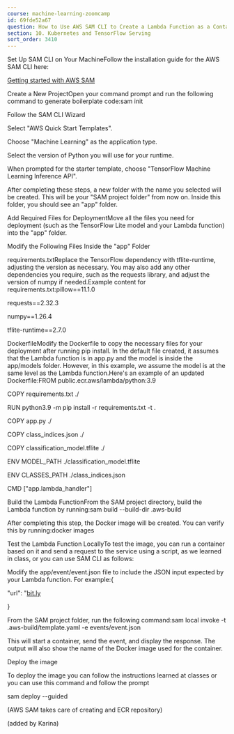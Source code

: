 ```yaml
---
course: machine-learning-zoomcamp
id: 69fde52a67
question: How to Use AWS SAM CLI to Create a Lambda Function as a Container Image
section: 10. Kubernetes and TensorFlow Serving
sort_order: 3410
---
```


Set Up SAM CLI on Your MachineFollow the installation guide for the AWS SAM CLI here:[ ](https://docs.aws.amazon.com/serverless-application-model/latest/developerguide/install-sam-cli.html)

[Getting started with AWS SAM](https://docs.aws.amazon.com/serverless-application-model/latest/developerguide/serverless-getting-started.html)

Create a New ProjectOpen your command prompt and run the following command to generate boilerplate code:sam init

Follow the SAM CLI Wizard

Select "AWS Quick Start Templates".

Choose "Machine Learning" as the application type.

Select the version of Python you will use for your runtime.

When prompted for the starter template, choose "TensorFlow Machine Learning Inference API".

After completing these steps, a new folder with the name you selected will be created. This will be your "SAM project folder" from now on. Inside this folder, you should see an "app" folder.

Add Required Files for DeploymentMove all the files you need for deployment (such as the TensorFlow Lite model and your Lambda function) into the "app" folder.

Modify the Following Files Inside the "app" Folder

requirements.txtReplace the TensorFlow dependency with tflite-runtime, adjusting the version as necessary. You may also add any other dependencies you require, such as the requests library, and adjust the version of numpy if needed.Example content for requirements.txt:pillow==11.1.0

requests==2.32.3

numpy==1.26.4

tflite-runtime==2.7.0

DockerfileModify the Dockerfile to copy the necessary files for your deployment after running pip install. In the default file created, it assumes that the Lambda function is in app.py and the model is inside the app/models folder. However, in this example, we assume the model is at the same level as the Lambda function.Here's an example of an updated Dockerfile:FROM public.ecr.aws/lambda/python:3.9

COPY requirements.txt ./

RUN python3.9 -m pip install -r requirements.txt -t .

COPY app.py ./

COPY class_indices.json ./

COPY classification_model.tflite ./

ENV MODEL_PATH ./classification_model.tflite

ENV CLASSES_PATH ./class_indices.json

CMD ["app.lambda_handler"]

Build the Lambda FunctionFrom the SAM project directory, build the Lambda function by running:sam build --build-dir .aws-build

After completing this step, the Docker image will be created. You can verify this by running:docker images

Test the Lambda Function LocallyTo test the image, you can run a container based on it and send a request to the service using a script, as we learned in class, or you can use SAM CLI as follows:

Modify the app/event/event.json file to include the JSON input expected by your Lambda function. For example:{

"url": "[bit.ly](http://bit.ly/mlbookcamp-pants")

}

From the SAM project folder, run the following command:sam local invoke -t .aws-build/template.yaml -e events/event.json

This will start a container, send the event, and display the response. The output will also show the name of the Docker image used for the container.

Deploy the image

To deploy the image you can follow the instructions learned at classes or you can use this command and follow the prompt

sam deploy --guided

(AWS SAM takes care of creating and ECR repository)

(added by Karina)

